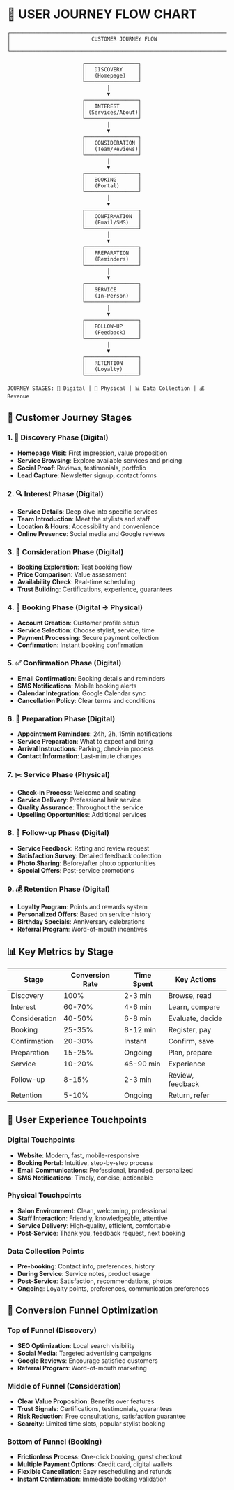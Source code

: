 # 👥 USER JOURNEY FLOW CHART

```
┌─────────────────────────────────────────────────────────────────────────────────┐
│                          CUSTOMER JOURNEY FLOW                                 │
└─────────────────────────────────────────────────────────────────────────────────┘

                        ┌─────────────────┐
                        │   DISCOVERY     │
                        │   (Homepage)    │
                        └─────────────────┘
                                │
                                ▼
                        ┌─────────────────┐
                        │   INTEREST      │
                        │ (Services/About)│
                        └─────────────────┘
                                │
                                ▼
                        ┌─────────────────┐
                        │   CONSIDERATION │
                        │   (Team/Reviews)│
                        └─────────────────┘
                                │
                                ▼
                        ┌─────────────────┐
                        │   BOOKING       │
                        │   (Portal)      │
                        └─────────────────┘
                                │
                                ▼
                        ┌─────────────────┐
                        │   CONFIRMATION  │
                        │   (Email/SMS)   │
                        └─────────────────┘
                                │
                                ▼
                        ┌─────────────────┐
                        │   PREPARATION   │
                        │   (Reminders)   │
                        └─────────────────┘
                                │
                                ▼
                        ┌─────────────────┐
                        │   SERVICE       │
                        │   (In-Person)   │
                        └─────────────────┘
                                │
                                ▼
                        ┌─────────────────┐
                        │   FOLLOW-UP     │
                        │   (Feedback)    │
                        └─────────────────┘
                                │
                                ▼
                        ┌─────────────────┐
                        │   RETENTION     │
                        │   (Loyalty)     │
                        └─────────────────┘

JOURNEY STAGES: 📱 Digital │ 🏪 Physical │ 📊 Data Collection │ 💰 Revenue
```

## 🎯 Customer Journey Stages

### 1. 📱 Discovery Phase (Digital)
- **Homepage Visit**: First impression, value proposition
- **Service Browsing**: Explore available services and pricing
- **Social Proof**: Reviews, testimonials, portfolio
- **Lead Capture**: Newsletter signup, contact forms

### 2. 🔍 Interest Phase (Digital)
- **Service Details**: Deep dive into specific services
- **Team Introduction**: Meet the stylists and staff
- **Location & Hours**: Accessibility and convenience
- **Online Presence**: Social media and Google reviews

### 3. 🤔 Consideration Phase (Digital)
- **Booking Exploration**: Test booking flow
- **Price Comparison**: Value assessment
- **Availability Check**: Real-time scheduling
- **Trust Building**: Certifications, experience, guarantees

### 4. 📅 Booking Phase (Digital → Physical)
- **Account Creation**: Customer profile setup
- **Service Selection**: Choose stylist, service, time
- **Payment Processing**: Secure payment collection
- **Confirmation**: Instant booking confirmation

### 5. ✅ Confirmation Phase (Digital)
- **Email Confirmation**: Booking details and reminders
- **SMS Notifications**: Mobile booking alerts
- **Calendar Integration**: Google Calendar sync
- **Cancellation Policy**: Clear terms and conditions

### 6. 🔔 Preparation Phase (Digital)
- **Appointment Reminders**: 24h, 2h, 15min notifications
- **Service Preparation**: What to expect and bring
- **Arrival Instructions**: Parking, check-in process
- **Contact Information**: Last-minute changes

### 7. ✂️ Service Phase (Physical)
- **Check-in Process**: Welcome and seating
- **Service Delivery**: Professional hair service
- **Quality Assurance**: Throughout the service
- **Upselling Opportunities**: Additional services

### 8. 📝 Follow-up Phase (Digital)
- **Service Feedback**: Rating and review request
- **Satisfaction Survey**: Detailed feedback collection
- **Photo Sharing**: Before/after photo opportunities
- **Special Offers**: Post-service promotions

### 9. 💰 Retention Phase (Digital)
- **Loyalty Program**: Points and rewards system
- **Personalized Offers**: Based on service history
- **Birthday Specials**: Anniversary celebrations
- **Referral Program**: Word-of-mouth incentives

## 📊 Key Metrics by Stage

| Stage | Conversion Rate | Time Spent | Key Actions |
|-------|----------------|------------|-------------|
| Discovery | 100% | 2-3 min | Browse, read |
| Interest | 60-70% | 4-6 min | Learn, compare |
| Consideration | 40-50% | 6-8 min | Evaluate, decide |
| Booking | 25-35% | 8-12 min | Register, pay |
| Confirmation | 20-30% | Instant | Confirm, save |
| Preparation | 15-25% | Ongoing | Plan, prepare |
| Service | 10-20% | 45-90 min | Experience |
| Follow-up | 8-15% | 2-3 min | Review, feedback |
| Retention | 5-10% | Ongoing | Return, refer |

## 🎨 User Experience Touchpoints

### Digital Touchpoints
- **Website**: Modern, fast, mobile-responsive
- **Booking Portal**: Intuitive, step-by-step process
- **Email Communications**: Professional, branded, personalized
- **SMS Notifications**: Timely, concise, actionable

### Physical Touchpoints
- **Salon Environment**: Clean, welcoming, professional
- **Staff Interaction**: Friendly, knowledgeable, attentive
- **Service Delivery**: High-quality, efficient, comfortable
- **Post-Service**: Thank you, feedback request, next booking

### Data Collection Points
- **Pre-booking**: Contact info, preferences, history
- **During Service**: Service notes, product usage
- **Post-Service**: Satisfaction, recommendations, photos
- **Ongoing**: Loyalty points, preferences, communication preferences

## 🔄 Conversion Funnel Optimization

### Top of Funnel (Discovery)
- **SEO Optimization**: Local search visibility
- **Social Media**: Targeted advertising campaigns
- **Google Reviews**: Encourage satisfied customers
- **Referral Program**: Word-of-mouth marketing

### Middle of Funnel (Consideration)
- **Clear Value Proposition**: Benefits over features
- **Trust Signals**: Certifications, testimonials, guarantees
- **Risk Reduction**: Free consultations, satisfaction guarantee
- **Scarcity**: Limited time slots, popular stylist booking

### Bottom of Funnel (Booking)
- **Frictionless Process**: One-click booking, guest checkout
- **Multiple Payment Options**: Credit card, digital wallets
- **Flexible Cancellation**: Easy rescheduling and refunds
- **Instant Confirmation**: Immediate booking validation
